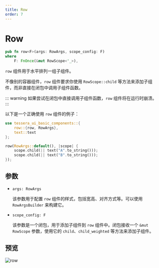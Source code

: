 ```yaml
---
title: Row
order: 7
---
```


# Row

```rust
pub fn row<F>(args: RowArgs, scope_config: F)
where
    F: FnOnce(&mut RowScope<'_>),
```

`row` 组件用于水平排列一组子组件。

不像别的容器组件，`row` 组件要求你使用 `RowScope::child` 等方法来添加子组件，而非直接在闭包中调用子组件函数。

::: warning
如果尝试在闭包中直接调用子组件函数，`row` 组件将在运行时崩溃。
:::

以下是一个正确使用 `row` 组件的例子：

```rust
use tessera_ui_basic_components::{
    row::{row, RowArgs},
    text::text
};

row(RowArgs::default(), |scope| {
    scope.child(|| text("A".to_string()));
    scope.child(|| text("B".to_string()));
});
```

## 参数

- `args: RowArgs`

  该参数用于配置 `row` 组件的样式，包括宽高、对齐方式等。可以使用 `RowArgsBuilder` 来构建它。

- `scope_config: F`

  该参数是一个闭包，用于添加子组件到 `row` 组件中。闭包接收一个 `&mut RowScope` 参数，使用它的 `child`、`child_weighted` 等方法来添加子组件。

## 预览

![row](/row_example.png)
